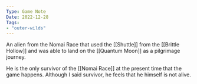 ```yaml
---
Type: Game Note
Date: 2022-12-28
Tags:
- "outer-wilds"
---
```

An alien from the Nomai Race that used the [[Shuttle]] from the [[Brittle Hollow]] and was able to land on the [[Quantum Moon]] as a pilgrimage journey.

He is the only survivor of the [[Nomai Race]] at the present time that the game happens. Although I said survivor, he feels that he himself is not alive.